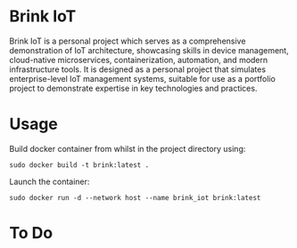 # Brink IoT
Brink IoT is a personal project which serves as a comprehensive demonstration of IoT architecture, showcasing skills in device management, cloud-native microservices, containerization, automation, and modern infrastructure tools.
It is designed as a personal project that simulates enterprise-level IoT management systems, suitable for use as a portfolio project to demonstrate expertise in key technologies and practices.

# Usage
Build docker container from whilst in the project directory using:
```
sudo docker build -t brink:latest .
```
Launch the container:
```
sudo docker run -d --network host --name brink_iot brink:latest
```

# To Do
